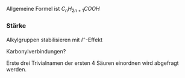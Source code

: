Allgemeine Formel ist $C_{n}H_{2n+1}COOH$ 
### Stärke 
Alkylgruppen stabilisieren mit $I^{+}\text{-Effekt}$

Karbonylverbindungen? 

Erste drei Trivialnamen der ersten 4 Säuren einordnen wird abgefragt werden.
